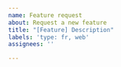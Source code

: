 ```yaml
---
name: Feature request
about: Request a new feature
title: "[Feature] Description"
labels: 'type: fr, web'
assignees: ''

---
```



